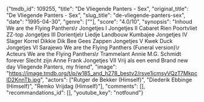 {"tmdb_id": 109255, "title": "De Vliegende Panters - Sex", "original_title": "De Vliegende Panters - Sex", "slug_title": "de-vliegende-panters-sex", "date": "1995-04-30", "genre": [""], "score": "4.0/10", "synopsis": "Inhoud  We are the Flying Panthers\r Jongetjes I  Jongetjes II  Cabaret Rien Poortvliet  ZZ-top  Jongetjes III  Dorientje\r Liedje Landbouw  Kumbajee  Jongetjes IV  Slager Korrel  Dikkie Dik  Bee Gees  Zappen  Jongetjes V  Kwek Duck  Jongetjes VI  Sarajewo  We are the Flying Panthers (Funeral version)\r Acteurs  We are the Flying Panthers\r Trammelant  Annie M.G. Schmidt forever  Slecht zijn  Anne Frank  Jongetjes VII  Vrij als een eend  Brand new day  Vliegende Panters, my friend", "image": "https://image.tmdb.org/t/p/w185_and_h278_bestv2/rsve1icmsyVQzT7MkpclD2KnnTb.jpg", "actors": ["Rutger de Bekker (Himself)", "Diederik Ebbinge (Himself)", "Remko Vrijdag (Himself)"], "comments": [], "recommandations_id": [], "youtube_key": "notfound"}